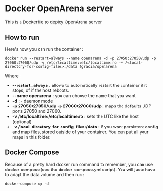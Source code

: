 # Docker OpenArena server

This is a Dockerfile to deploy OpenArena server.

## How to run

Here's how you can run the container :

```
docker run --restart=always --name openarena -d -p 27050:27050/udp -p 27060:27060/udp -v /etc/localtime:/etc/localtime:ro -v /<local-directory-for-config-files>:/data fgracia/openarena
```


Where :

* **--restart=always** : allows to automatically restart the container if it stops, of if the host reboots.
* **--name openarena** : you can choose the name that you want
* **-d** : - daemon mode
* **-p 27050:27050/udp -p 27060:27060/udp** :  maps the defaults UDP ports 27050 and 27060.
* **-v /etc/localtime:/etc/localtime:ro** : sets the UTC like the host (optional)
* **-v /local-directory-for-config-files:/data** : if you want persistent config and map files, stored outside of your container. You can put all your maps in this folder.


## Docker Compose

Because of a pretty hard docker run command to remember, you can use docker-compose (see the docker-compose.yml script). 
You will juste have to adapt the data volume and then run :

```
docker-compose up -d
```

